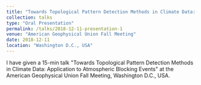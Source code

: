 ```yaml
---
title: "Towards Topological Pattern Detection Methods in Climate Data: Application to Atmospheric Blocking Events"
collection: talks
type: "Oral Presentation"
permalink: /talks/2018-12-11-presentation-1
venue: "American Geophysical Union Fall Meeting"
date: 2018-12-11
location: "Washington D.C., USA"
---
```


I have given a 15-min talk "Towards Topological Pattern Detection Methods in Climate Data: Application to Atmospheric Blocking Events" at the American Geophysical Union Fall Meeting, Washington D.C., USA.
